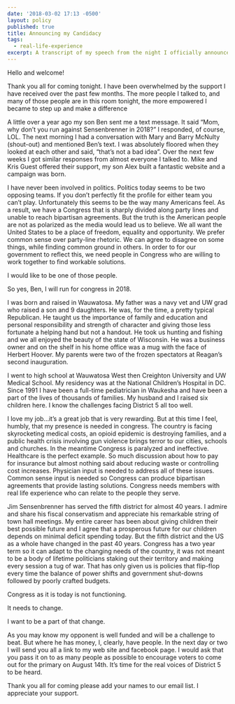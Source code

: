 ```yaml
---
date: '2018-03-02 17:13 -0500'
layout: policy
published: true
title: Announcing my Candidacy
tags:
  - real-life-experience
excerpt: A transcript of my speech from the night I officially announced my candidacy
---
```

Hello and welcome!

Thank you all for coming tonight. I have been overwhelmed by the support I have received over the past few months. The more people I talked to, and many of those people are in this room tonight, the more empowered I became to step up and make a difference

A little over a year ago my son Ben sent me a text message. It said “Mom, why don’t you run against Sensenbrenner in 2018?” I responded, of course, LOL. The next morning I had a conversation with Mary and Barry McNulty (shout-out) and mentioned Ben’s text. I was absolutely floored when they looked at each other and said, “that’s not a bad idea”. Over the next few weeks I got similar responses from almost everyone I talked to. Mike and Kris Guest offered their support, my son Alex built a fantastic website and a campaign was born.

I have never been involved in politics. Politics today seems to be two opposing teams. If you don’t perfectly fit the profile for either team you can’t play. Unfortunately this seems to be the way many Americans feel. As a result, we have a Congress that is sharply divided along party lines and unable to reach bipartisan agreements.
But the truth is the American people are not as polarized as the media would lead us to believe. We all want the United States to be a place of freedom, equality and opportunity. We prefer common sense over party-line rhetoric. We can agree to disagree on some things, while finding common ground in others. In order to for our government to reflect this, we need people in Congress who are willing to work together to find workable solutions.

I would like to be one of those people.

So yes, Ben, I will run for congress in 2018.

I was born and raised in Wauwatosa. My father was a navy vet and UW grad who raised a son and 9 daughters. He was, for the time, a pretty typical Republican. He taught us the importance of family and education and personal responsibility and strength of character and giving those less fortunate a helping hand but not a handout. He took us hunting and fishing and we all enjoyed the beauty of the state of Wisconsin. He was a business owner and on the shelf in his home office was a mug with the face of Herbert Hoover. My parents were two of the frozen spectators at Reagan’s second inauguration.

I went to high school at Wauwatosa West then Creighton University and UW Medical School. My residency was at the National Children’s Hospital in DC. Since 1991 I have been a full-time pediatrician in Waukesha and have been a part of the lives of thousands of families. My husband and I raised six children here. I know the challenges facing District 5 all too well.

I love my job…it’s a great job that is very rewarding. But at this time I feel, humbly, that my presence is needed in congress. The country is facing skyrocketing medical costs, an opioid epidemic is destroying families, and a public health crisis involving gun violence brings terror to our cities, schools and churches. In the meantime Congress is paralyzed and ineffective. Healthcare is the perfect example. So much discussion about how to pay for insurance but almost nothing said about reducing waste or controlling cost increases. Physician input is needed to address all of these issues. Common sense input is needed so Congress can produce bipartisan agreements that provide lasting solutions. Congress needs members with real life experience who can relate to the people they serve.

Jim Sensenbrenner has served the fifth district for almost 40 years. I admire and share his fiscal conservatism and appreciate his remarkable string of town hall meetings. My entire career has been about giving children their best possible future and I agree that a prosperous future for our children depends on minimal deficit spending today. But the fifth district and the US as a whole have changed in the past 40 years. Congress has a two year term so it can adapt to the changing needs of the country, it was not meant to be a body of lifetime politicians staking out their territory and making every session a tug of war. That has only given us is policies that flip-flop every time the balance of power shifts and government shut-downs followed by poorly crafted budgets.

Congress as it is today is not functioning.

It needs to change.

I want to be a part of that change.

As you may know my opponent is well funded and will be a challenge to beat. But where he has money, I, clearly, have people. In the next day or two I will send you all a link to my web site and facebook page. I would ask that you pass it on to as many people as possible to encourage voters to come out for the primary on August 14th. It’s time for the real voices of District 5 to be heard.

Thank you all for coming please add your names to our email list. I appreciate your support.
